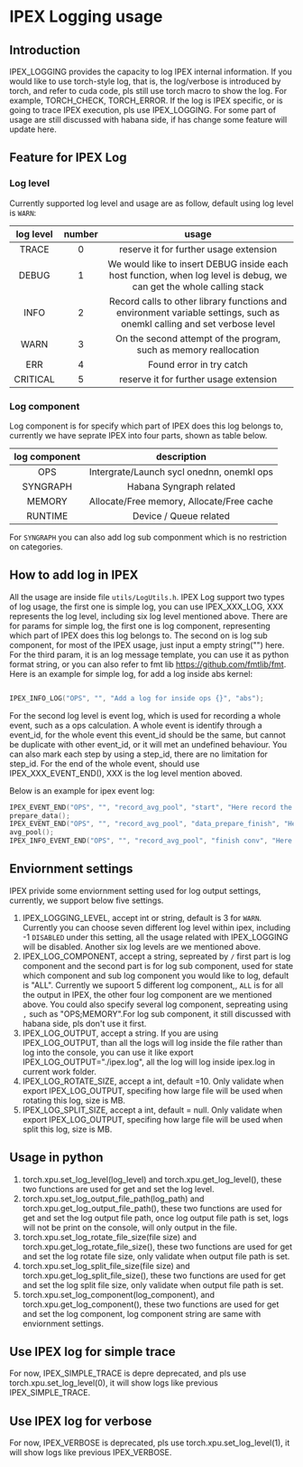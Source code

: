 IPEX Logging usage
===============================================
<style>
table {
    margin: auto;
}

</style>


## Introduction

IPEX_LOGGING provides the capacity to log IPEX internal information. If you would like to use torch-style log, that is, the log/verbose is introduced by torch, and refer to cuda code, pls still use torch macro to show the log. For example, TORCH_CHECK, TORCH_ERROR. If the log is IPEX specific, or is going to trace IPEX execution, pls use IPEX_LOGGING. For some part of usage are still discussed with habana side, if has change some feature will update here.

## Feature for IPEX Log
### Log level
Currently supported log level and usage are as follow, default using log level is `WARN`:

|  log level   | number  | usage |
|  :----:   | :----:   | :----: |
| TRACE  | 0 | reserve it for further usage extension|
| DEBUG  | 1 | We would like to insert DEBUG inside each host function, when log level is debug, we can get the whole calling stack |
| INFO  | 2 | Record calls to other library functions and environment variable settings, such as onemkl calling and set verbose level|
| WARN  | 3 | On the second attempt of the program, such as memory reallocation |
| ERR  | 4 | Found error in try catch |
| CRITICAL  | 5 | reserve it for further usage extension |

### Log component
Log component is for specify which part of IPEX does this log belongs to, currently we have seprate IPEX into four parts, shown as table below.

|  log component   | description |
|  :----:   | :----:   
| OPS  | Intergrate/Launch sycl onednn, onemkl ops | 
| SYNGRAPH  | Habana Syngraph related | 
| MEMORY  | Allocate/Free memory, Allocate/Free cache | 
| RUNTIME  | Device / Queue related |

For `SYNGRAPH` you can also add log sub componment which is no restriction on categories.


## How to add log in IPEX
All the usage are inside file `utils/LogUtils.h`. IPEX Log support two types of log usage, the first one is simple log, you can use IPEX_XXX_LOG, XXX represents the log level, including six log level mentioned above. There are for params for simple log, the first one is log component, representing which part of IPEX does this log belongs to. The second on is log sub component, for most of the IPEX usage, just input a empty string("") here. For the third param, it is an log message template, you can use it as python format string, or you can also refer to fmt lib https://github.com/fmtlib/fmt. Here is an example for simple log, for add a log inside abs kernel:
``` c++

IPEX_INFO_LOG("OPS", "", "Add a log for inside ops {}", "abs");

```

For the second log level is event log, which is used for recording a whole event, such as a ops calculation. A whole event is identify through a event_id, for the whole event this event_id should be the same, but cannot be duplicate with other event_id, or it will met an undefined behaviour. You can also mark each step by using a step_id, there are no limitation for step_id. For the end of the whole event, should use IPEX_XXX_EVENT_END(), XXX is the log level mention aboved.

Below is an example for ipex event log:
```c++
IPEX_EVENT_END("OPS", "", "record_avg_pool", "start", "Here record the time start with arg:{}", arg);
prepare_data();
IPEX_EVENT_END("OPS", "", "record_avg_pool", "data_prepare_finish", "Here record the data_prepare_finish with arg:{}", arg);
avg_pool();
IPEX_INFO_EVENT_END("OPS", "", "record_avg_pool", "finish conv", "Here record the end");
```

## Enviornment settings
IPEX privide some enviornment setting used for log output settings, currently, we support below five settings.

1. IPEX_LOGGING_LEVEL, accept int or string, default is 3 for `WARN`. Currently you can choose seven different log level within ipex, including -1 `DISABLED` under this setting, all the usage related with IPEX_LOGGING will be disabled. Another six log levels are we mentioned above.
2. IPEX_LOG_COMPONENT, accept a string, sepreated by `/` first part is log component and the second part is for log sub component, used for state which component and sub log component you would like to log, default is "ALL". Currently we supoort 5 different log component,, `ALL` is for all the output in IPEX, the other four log component are we mentioned above. You could also specify several log component, sepreating using `,` such as "OPS;MEMORY".For log sub component, it still discussed with habana side, pls don't use it first.
3. IPEX_LOG_OUTPUT, accept a string. If you are using IPEX_LOG_OUTPUT, than all the logs will log inside the file rather than log into the console, you can use it like export IPEX_LOG_OUTPUT="./ipex.log", all the log will log inside ipex.log in current work folder.
4. IPEX_LOG_ROTATE_SIZE, accept a int, default =10. Only validate when export IPEX_LOG_OUTPUT, specifing how large file will be used when rotating this log, size is MB.
5. IPEX_LOG_SPLIT_SIZE, accept a int, default = null. Only validate when export IPEX_LOG_OUTPUT, specifing how large file will be used when split this log, size is MB.

## Usage in python
1. torch.xpu.set_log_level(log_level) and torch.xpu.get_log_level(), these two functions are used for get and set the log level.
2. torch.xpu.set_log_output_file_path(log_path) and torch.xpu.get_log_output_file_path(), these two functions are used for get and set the log output file path, once log output file path is set, logs will not be print on the console, will only output in the file.
3. torch.xpu.set_log_rotate_file_size(file size) and torch.xpu.get_log_rotate_file_size(), these two functions are used for get and set the log rotate file size, only validate when output file path is set.
4. torch.xpu.set_log_split_file_size(file size) and torch.xpu.get_log_split_file_size(), these two functions are used for get and set the log split file size, only validate when output file path is set.
5. torch.xpu.set_log_component(log_component), and torch.xpu.get_log_component(), these two functions are used for get and set the log component, log component string are same with enviornment settings.

## Use IPEX log for simple trace
For now, IPEX_SIMPLE_TRACE is depre deprecated, and pls use torch.xpu.set_log_level(0), it will show logs like previous IPEX_SIMPLE_TRACE.

## Use IPEX log for verbose
For now, IPEX_VERBOSE is deprecated, pls use torch.xpu.set_log_level(1), it will show logs like previous IPEX_VERBOSE.